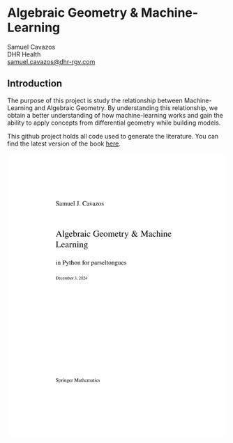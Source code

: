 # Algebraic Geometry & Machine-Learning
Samuel Cavazos <br>
DHR Health <br>
[samuel.cavazos@dhr-rgv.com](mailto:samuel.cavazos@dhr-rgv.com?)

## Introduction
The purpose of this project is study the relationship between Machine-Learning and Algebraic Geometry. By understanding this relationship, we obtain a better understanding of how machine-learning works and gain the ability to apply concepts from differential geometry while building models.

This github project holds all code used to generate the literature. You can find the latest version of the book [here](https://github.com/samuel-cavazos/Differential-Geometry-Machine-Learning/blob/main/book.pdf).

<img src="https://github.com/samuel-cavazos/Differential-Geometry-Machine-Learning/blob/main/img/cover-page.png"></img>
